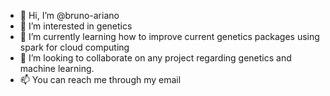 - 👋 Hi, I’m @bruno-ariano
- 👀 I’m interested in genetics
- 🌱 I’m currently learning how to improve current genetics packages using spark for cloud computing
- 💞️ I’m looking to collaborate on any project regarding genetics and machine learning. 
- 📫 You can reach me through my email

<!---
bruno-ariano/bruno-ariano is a ✨ special ✨ repository because its `README.md` (this file) appears on your GitHub profile.
You can click the Preview link to take a look at your changes.
--->
